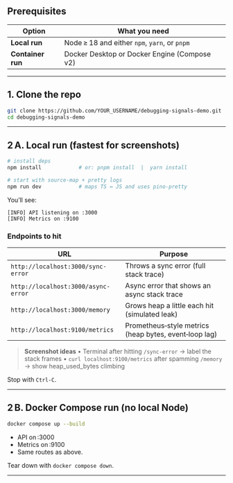 ## Prerequisites

| Option            | What you need                                 |
| ----------------- | --------------------------------------------- |
| **Local run**     | Node ≥ 18 and either `npm`, `yarn`, or `pnpm` |
| **Container run** | Docker Desktop or Docker Engine (Compose v2)  |

---

## 1. Clone the repo

```bash
git clone https://github.com/YOUR_USERNAME/debugging-signals-demo.git
cd debugging-signals-demo
```

---

## 2 A. Local run (fastest for screenshots)

```bash
# install deps
npm install            # or: pnpm install  |  yarn install

# start with source‑map + pretty logs
npm run dev            # maps TS ↔ JS and uses pino‑pretty
```

You’ll see:

```
[INFO] API listening on :3000
[INFO] Metrics on :9100
```

### Endpoints to hit

| URL                                 | Purpose                                               |
| ----------------------------------- | ----------------------------------------------------- |
| `http://localhost:3000/sync-error`  | Throws a sync error (full stack trace)                |
| `http://localhost:3000/async-error` | Async error that shows an async stack trace           |
| `http://localhost:3000/memory`      | Grows heap a little each hit (simulated leak)         |
| `http://localhost:9100/metrics`     | Prometheus‑style metrics (heap bytes, event‑loop lag) |

> **Screenshot ideas**
> • Terminal after hitting `/sync-error` → label the stack frames
> • `curl localhost:9100/metrics` after spamming `/memory` → show heap\_used\_bytes climbing

Stop with `Ctrl‑C`.

---

## 2 B. Docker Compose run (no local Node)

```bash
docker compose up --build
```

* API on :3000
* Metrics on :9100
* Same routes as above.

Tear down with `docker compose down`.

---


